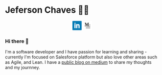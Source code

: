 # Jeferson Chaves 👨‍💻
<p align='center'>
  <a href="https://www.linkedin.com/in/jefersonchaves/"><img height="30" src="icon/linkedin.png"></a>
  <a href="https://medium.com/@jefersonchaves/"><img height="30" src="icon/medium.jpg"></a>
</p>

### Hi there 👋

I'm a software developer and I have passion for learning and sharing - currently I'm focused on Salesforce platform but also love other areas such as Agile, and Lean.
I have a [public blog on medium](https://medium.com/@jefersonchaves) to share my thoughts and my journney.


<!--
**jefersonchaves/jefersonchaves** is a ✨ _special_ ✨ repository because its `README.md` (this file) appears on your GitHub profile.

Here are some ideas to get you started:

- 🔭 I’m currently working on ...
- 🌱 I’m currently learning ...
- 👯 I’m looking to collaborate on ...
- 🤔 I’m looking for help with ...
- 💬 Ask me about ...
- 📫 How to reach me: ...
- 😄 Pronouns: ...
- ⚡ Fun fact: ...
-->
